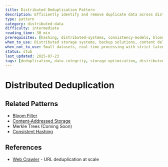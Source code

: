 ```yaml
---
title: Distributed Deduplication Pattern
description: Efficiently identify and remove duplicate data across distributed systems at scale
type: pattern
category: distributed-data
difficulty: intermediate
reading_time: 30 min
prerequisites: [hashing, distributed-systems, consistency-models, bloom-filters]
when_to_use: Distributed storage systems, backup solutions, content delivery networks, data pipelines, message processing, file synchronization
when_not_to_use: Small datasets, real-time processing with strict latency, when duplicates are acceptable, centralized systems
status: stub
last_updated: 2025-07-23
tags: [deduplication, data-integrity, storage-optimization, distributed-algorithms, content-addressing]
---
```

# Distributed Deduplication



## Related Patterns
- [Bloom Filter](bloom-filter.md)
- [Content-Addressed Storage](cas.md)
- Merkle Trees (Coming Soon)
- [Consistent Hashing](/case-studies/consistent-hashing)

## References
- [Web Crawler](/case-studies/web-crawler) - URL deduplication at scale